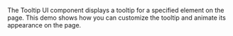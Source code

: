 The Tooltip UI component displays a&nbsp;tooltip for a&nbsp;specified element on&nbsp;the page. This demo shows how you can customize the tooltip and animate its appearance on&nbsp;the page.